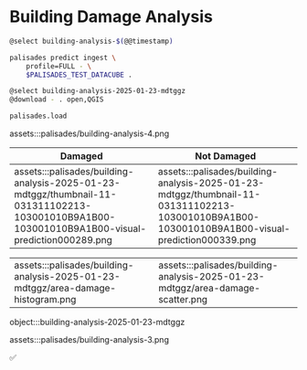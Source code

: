 # Building Damage Analysis

```bash
@select building-analysis-$(@@timestamp)

palisades predict ingest \
    profile=FULL - \
    $PALISADES_TEST_DATACUBE .
```

```bash
@select building-analysis-2025-01-23-mdtggz
@download - . open,QGIS
```

```python
palisades.load
```

assets:::palisades/building-analysis-4.png

| Damaged | Not Damaged |
|-|-|
| assets:::palisades/building-analysis-2025-01-23-mdtggz/thumbnail-11-031311102213-103001010B9A1B00-103001010B9A1B00-visual-prediction000289.png | assets:::palisades/building-analysis-2025-01-23-mdtggz/thumbnail-11-031311102213-103001010B9A1B00-103001010B9A1B00-visual-prediction000339.png |


| | |
|-|-|
| assets:::palisades/building-analysis-2025-01-23-mdtggz/area-damage-histogram.png | assets:::palisades/building-analysis-2025-01-23-mdtggz/area-damage-scatter.png |


object:::building-analysis-2025-01-23-mdtggz

assets:::palisades/building-analysis-3.png

✅
